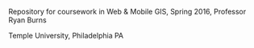 Repository for coursework in Web & Mobile GIS, Spring 2016, Professor Ryan Burns

Temple University, Philadelphia PA 
